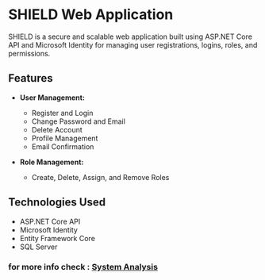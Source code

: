 # SHIELD Web Application

SHIELD is a secure and scalable web application built using ASP.NET Core API and Microsoft Identity for managing user registrations, logins, roles, and permissions.

## Features

- **User Management:**
  - Register and Login
  - Change Password and Email
  - Delete Account
  - Profile Management
  - Email Confirmation

- **Role Management:**
  - Create, Delete, Assign, and Remove Roles

## Technologies Used

- ASP.NET Core API
- Microsoft Identity
- Entity Framework Core
- SQL Server
### for more info check : [System Analysis](https://github.com/0xAgamy/SHIELD/blob/1c2f639277f43890d80c34ecac86b4ed42102b7a/System_Analysis.md)

